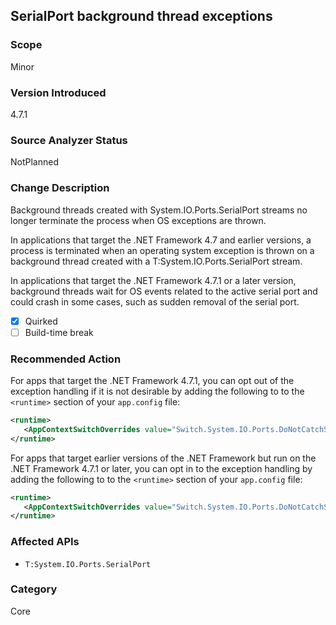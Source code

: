 ## SerialPort background thread exceptions

### Scope
Minor

### Version Introduced
4.7.1

### Source Analyzer Status
NotPlanned

### Change Description
Background threads created with System.IO.Ports.SerialPort streams no longer terminate the process when OS exceptions are thrown.

In applications that target the .NET Framework 4.7 and earlier versions, a process is terminated when an operating system exception is thrown on a background thread created with a T:System.IO.Ports.SerialPort stream.

In applications that target the .NET Framework 4.7.1 or a later version, background threads wait for OS events related to the active serial port and could crash in some cases, such as sudden removal of the serial port. 

- [X] Quirked
- [ ] Build-time break

### Recommended Action

For apps that target the .NET Framework 4.7.1, you can opt out of the exception handling if it is not desirable by adding the following to to the `<runtime>` section of your `app.config` file:

   ```xml
   <runtime>
      <AppContextSwitchOverrides value="Switch.System.IO.Ports.DoNotCatchSerialStreamThreadExceptions=true" />
   </runtime>
   ```

For apps that target earlier versions of the .NET Framework but run on the .NET Framework 4.7.1 or later, you can opt in to the exception handling by adding the following to to the `<runtime>` section of your `app.config` file:

   ```xml
   <runtime>
      <AppContextSwitchOverrides value="Switch.System.IO.Ports.DoNotCatchSerialStreamThreadExceptions=false" />
   </runtime>
   ```

### Affected APIs

* `T:System.IO.Ports.SerialPort`

### Category
Core
